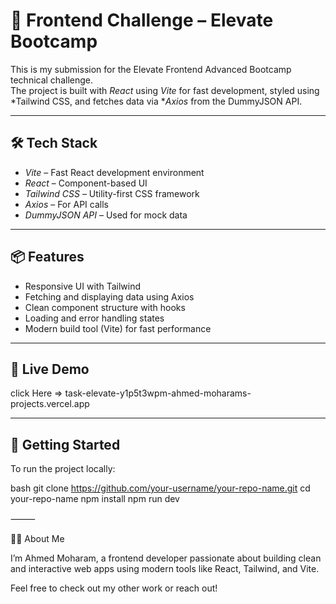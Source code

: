 # 🚀 Frontend Challenge – Elevate Bootcamp

This is my submission for the Elevate Frontend Advanced Bootcamp technical challenge.  
The project is built with *React* using *Vite* for fast development, styled using *Tailwind CSS, and fetches data via **Axios* from the DummyJSON API.

---

## 🛠 Tech Stack

- *Vite* – Fast React development environment
- *React* – Component-based UI
- *Tailwind CSS* – Utility-first CSS framework
- *Axios* – For API calls
- *DummyJSON API* – Used for mock data

---

## 📦 Features

- Responsive UI with Tailwind
- Fetching and displaying data using Axios
- Clean component structure with hooks
- Loading and error handling states
- Modern build tool (Vite) for fast performance

---

## 🔗 Live Demo
click Here => task-elevate-y1p5t3wpm-ahmed-moharams-projects.vercel.app

---

## 🚀 Getting Started

To run the project locally:

bash
git clone https://github.com/your-username/your-repo-name.git
cd your-repo-name
npm install
npm run dev


⸻

🙋‍♂ About Me

I’m Ahmed Moharam, a frontend developer passionate about building clean and interactive web apps using modern tools like React, Tailwind, and Vite.

Feel free to check out my other work or reach out!

